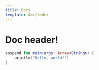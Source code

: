 ```yaml
---
title: Docs
template: doc/index
---
```


# Doc header!

```kotlin
suspend fun main(args: Array<String>) {
    println("Hello, world!")
}
```